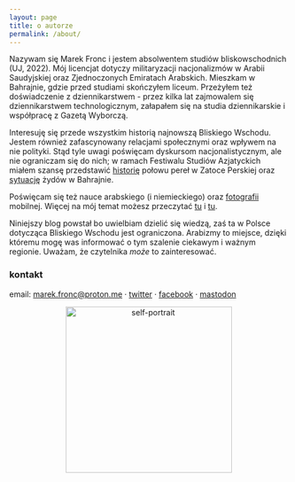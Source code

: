 ```yaml
---
layout: page
title: o autorze
permalink: /about/
---
```


Nazywam się Marek Fronc i jestem absolwentem studiów bliskowschodnich (UJ, 2022). Mój licencjat dotyczy militaryzacji nacjonalizmów w Arabii Saudyjskiej oraz Zjednoczonych Emiratach Arabskich. Mieszkam w Bahrajnie, gdzie przed studiami skończyłem liceum. Przeżyłem też doświadczenie z dziennikarstwem - przez kilka lat zajmowalem się dziennikarstwem technologicznym, załapałem się na studia dziennikarskie i współpracę z Gazetą Wyborczą. 

Interesuję się przede wszystkim historią najnowszą Bliskiego Wschodu. Jestem również zafascynowany relacjami społecznymi oraz wpływem na nie polityki. Stąd tyle uwagi poświęcam dyskursom nacjonalistycznym, ale nie ograniczam się do nich; w ramach Festiwalu Studiów Azjatyckich miałem szansę przedstawić [historię](https://www.youtube.com/watch?v=ST6vbuUlQ8E) połowu pereł w Zatoce Perskiej oraz [sytuację](https://abumarkey.github.io/arabizmy/zydzi-bahrajn-zatoka-perska) żydów w Bahrajnie. 

Poświęcam się też nauce arabskiego (i niemieckiego) oraz [fotografii](https://instagram.com/abumarkey) mobilnej. Więcej na mój temat możesz przeczytać [tu](https://abumarkey.github.io/) i [tu](https://abumarkey.github.io/arabizmy/poczatek/). 

Niniejszy blog powstał bo uwielbiam dzielić się wiedzą, zaś ta w Polsce dotycząca Bliskiego Wschodu jest ograniczona. Arabizmy to miejsce, dzięki któremu mogę was informować o tym szalenie ciekawym i ważnym regionie. Uważam, że czytelnika _może_ to zainteresować. 

### kontakt

email: marek.fronc@proton.me · [twitter](https://twitter.com/arabizmy) · [facebook](https://www.facebook.com/arabizmy) · [mastodon](https://pol.social/@arabizmy)

<center><img src="https://i.postimg.cc/0N2VRbhh/D146074-E-0-C75-434-C-8-B13-F627-C0382682.png" alt="self-portrait" width="300" /></center>
